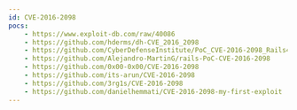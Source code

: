 ```yaml
---
id: CVE-2016-2098
pocs: 
    - https://www.exploit-db.com/raw/40086
    - https://github.com/hderms/dh-CVE_2016_2098
    - https://github.com/CyberDefenseInstitute/PoC_CVE-2016-2098_Rails42
    - https://github.com/Alejandro-MartinG/rails-PoC-CVE-2016-2098
    - https://github.com/0x00-0x00/CVE-2016-2098
    - https://github.com/its-arun/CVE-2016-2098
    - https://github.com/3rg1s/CVE-2016-2098
    - https://github.com/danielhemmati/CVE-2016-2098-my-first-exploit
---
```

